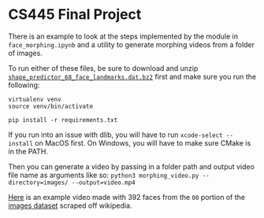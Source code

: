# CS445 Final Project

There is an example to look at the steps implemented by the module in `face_morphing.ipynb` and a utility to generate morphing videos from a folder of images. 

To run either of these files, be sure to download and unzip [`shape_predictor_68_face_landmarks.dat.bz2`](https://github.com/davisking/dlib-models/raw/master/shape_predictor_68_face_landmarks.dat.bz2) first and make sure you run the following:

```
virtualenv venv
source venv/bin/activate

pip install -r requirements.txt
```

If you run into an issue with dlib, you will have to run `xcode-select --install` on MacOS first. On Windows, you will have to make sure CMake is in the PATH.

Then you can generate a video by passing in a folder path and output video file name as arguments like so:
`python3 morphing_video.py --directory=images/ --output=video.mp4`

[Here](https://drive.google.com/file/d/1MIY1yyhvu0xkoQh-2VsyL1RsPyRdcnFG/view?usp=share_link) is an example video made with 392 faces from the `00` portion of the [images dataset](https://data.vision.ee.ethz.ch/cvl/rrothe/imdb-wiki/) scraped off wikipedia.

